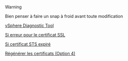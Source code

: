> [!WARNING]
> Bien penser à faire un snap à froid avant toute modification

[vSphere Diagnostic Tool](https://flings.vmware.com/vsphere-diagnostic-tool)

  [Si erreur pour le certificat SSL](https://kb.vmware.com/s/article/80469)

  [Si certificat STS expiré](https://kb.vmware.com/s/article/76719?lang=en_US)

[Régénérer les certificats (Option 4)](https://kb.vmware.com/s/article/2112283)

